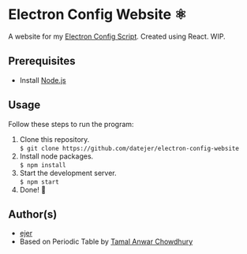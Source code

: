 # Electron Config Website ⚛

A website for my [Electron Config Script](https://github.com/datejer/electron-config). Created using React. WIP.

## Prerequisites

- Install [Node.js](https://nodejs.org/en/)

## Usage

Follow these steps to run the program:

1. Clone this repository.<br>`$ git clone https://github.com/datejer/electron-config-website`
2. Install node packages.<br>`$ npm install`
3. Start the development server.<br>`$ npm start`
4. Done! 🎉

## Author(s)

- [ejer](https://github.com/datejer)
- Based on Periodic Table by [Tamal Anwar Chowdhury](https://github.com/TamalAnwar)

